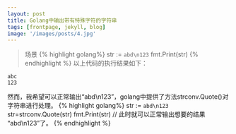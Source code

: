 ```yaml
---
layout: post
title: Golang中输出带有特殊字符的字符串
tags: [frontpage, jekyll, blog]
image: '/images/posts/4.jpg'
---
```

> 场景
{% highlight golang%}
str := `abd\n123`
fmt.Print(str)
{% endhighlight %}
以上代码的执行结果如下：
```
abc
123
```
然而，我希望可以正常输出“abd\n123”，golang中提供了方法strconv.Quote()对字符串进行处理。
{% highlight golang%}
str := `abd\n123`
str=strconv.Quote(str)
fmt.Print(str) // 此时就可以正常输出想要的结果 “abd\n123”了。
{% endhighlight %}